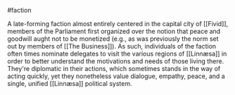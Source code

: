 #faction

A late-forming faction almost entirely centered in the capital city of [[Fivid]], members of the Parliament first organized over the notion that peace and goodwill aught not to be monetized (e.g., as was previously the norm set out by members of [[The Business]]). As such, individuals of the faction often times nominate delegates to visit the various regions of [[Linnæsa]] in order to better understand the motivations and needs of those living there. They're diplomatic in their actions, which sometimes stands in the way of acting quickly, yet they nonetheless value dialogue, empathy, peace, and a single, unified [[Linnæsa]] political system.
